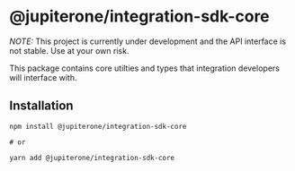 # @jupiterone/integration-sdk-core

_NOTE:_ This project is currently under development and the API interface is not
stable. Use at your own risk.

This package contains core utilties and types that integration developers will
interface with.

## Installation

```
npm install @jupiterone/integration-sdk-core

# or

yarn add @jupiterone/integration-sdk-core
```
